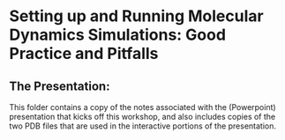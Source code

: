 # Setting up and Running Molecular Dynamics Simulations: Good Practice and Pitfalls

## The Presentation: 
This folder contains a copy of the notes associated with the (Powerpoint) presentation that kicks off this workshop, and also includes copies of the two PDB files that are used in the interactive portions of the presentation.

